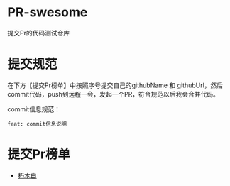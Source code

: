# PR-swesome

提交Pr的代码测试仓库

# 提交规范

在下方【提交Pr榜单】中按照序号提交自己的githubName 和 githubUrl，然后commit代码，push到远程一会，发起一个PR，符合规范以后我会合并代码。

commit信息规范：

```
feat: commit信息说明
```

# 提交Pr榜单

- [朽木白](https://github.com/xiumubai)